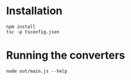

# Installation

```
npm install
tsc -p tsconfig.json
```

# Running the converters

```
node out/main.js --help
```